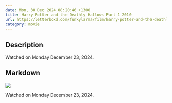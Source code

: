 ```yaml
---
date: Mon, 30 Dec 2024 08:20:46 +1300
title: Harry Potter and the Deathly Hallows Part 1 2010
url: https://letterboxd.com/funkylarma/film/harry-potter-and-the-deathly-hallows-part-1/
category: movie
---
```

## Description
 Watched on Monday December 23, 2024. 

## Markdown
![](https://a.ltrbxd.com/resized/sm/upload/u8/tj/88/3v/harry-potter-and-the-deathly-hallows-part-i-original-0-600-0-900-crop.jpg?v=a31050208d)

Watched on Monday December 23, 2024.
